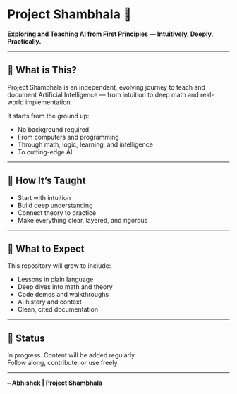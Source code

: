# Project Shambhala 🧠

**Exploring and Teaching AI from First Principles — Intuitively, Deeply, Practically.**

---

## 🧭 What is This?

Project Shambhala is an independent, evolving journey to teach and document Artificial Intelligence — from intuition to deep math and real-world implementation.

It starts from the ground up:
- No background required
- From computers and programming
- Through math, logic, learning, and intelligence
- To cutting-edge AI

---

## 🧠 How It’s Taught

- Start with intuition  
- Build deep understanding  
- Connect theory to practice  
- Make everything clear, layered, and rigorous

---

## 📂 What to Expect

This repository will grow to include:
- Lessons in plain language
- Deep dives into math and theory
- Code demos and walkthroughs
- AI history and context
- Clean, cited documentation

---

## 🚧 Status

In progress. Content will be added regularly.  
Follow along, contribute, or use freely.

---

**– Abhishek | Project Shambhala**
